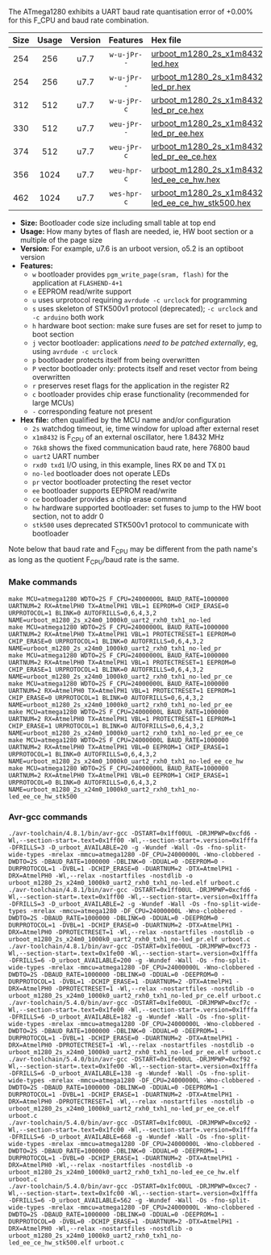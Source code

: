 The ATmega1280 exhibits a UART baud rate quantisation error of +0.00% for this F_CPU and baud rate combination.

|Size|Usage|Version|Features|Hex file|
|:-:|:-:|:-:|:-:|:--|
|254|256|u7.7|`w-u-jPr--`|[urboot_m1280_2s_x1m8432_76k8_uart2_rxh0_txh1_no-led.hex](https://raw.githubusercontent.com/stefanrueger/urboot.hex/main/boards/mega1280/atmega1280/watchdog_2_s/external_oscillator_x/%2B1m843200_hz/%2B%2B76k8_baud/uart2_rxh0_txh1/no-led/urboot_m1280_2s_x1m8432_76k8_uart2_rxh0_txh1_no-led.hex)|
|254|256|u7.7|`w-u-jPr--`|[urboot_m1280_2s_x1m8432_76k8_uart2_rxh0_txh1_no-led_pr.hex](https://raw.githubusercontent.com/stefanrueger/urboot.hex/main/boards/mega1280/atmega1280/watchdog_2_s/external_oscillator_x/%2B1m843200_hz/%2B%2B76k8_baud/uart2_rxh0_txh1/no-led/urboot_m1280_2s_x1m8432_76k8_uart2_rxh0_txh1_no-led_pr.hex)|
|312|512|u7.7|`w-u-jPr-c`|[urboot_m1280_2s_x1m8432_76k8_uart2_rxh0_txh1_no-led_pr_ce.hex](https://raw.githubusercontent.com/stefanrueger/urboot.hex/main/boards/mega1280/atmega1280/watchdog_2_s/external_oscillator_x/%2B1m843200_hz/%2B%2B76k8_baud/uart2_rxh0_txh1/no-led/urboot_m1280_2s_x1m8432_76k8_uart2_rxh0_txh1_no-led_pr_ce.hex)|
|330|512|u7.7|`weu-jPr--`|[urboot_m1280_2s_x1m8432_76k8_uart2_rxh0_txh1_no-led_pr_ee.hex](https://raw.githubusercontent.com/stefanrueger/urboot.hex/main/boards/mega1280/atmega1280/watchdog_2_s/external_oscillator_x/%2B1m843200_hz/%2B%2B76k8_baud/uart2_rxh0_txh1/no-led/urboot_m1280_2s_x1m8432_76k8_uart2_rxh0_txh1_no-led_pr_ee.hex)|
|374|512|u7.7|`weu-jPr-c`|[urboot_m1280_2s_x1m8432_76k8_uart2_rxh0_txh1_no-led_pr_ee_ce.hex](https://raw.githubusercontent.com/stefanrueger/urboot.hex/main/boards/mega1280/atmega1280/watchdog_2_s/external_oscillator_x/%2B1m843200_hz/%2B%2B76k8_baud/uart2_rxh0_txh1/no-led/urboot_m1280_2s_x1m8432_76k8_uart2_rxh0_txh1_no-led_pr_ee_ce.hex)|
|356|1024|u7.7|`weu-hpr-c`|[urboot_m1280_2s_x1m8432_76k8_uart2_rxh0_txh1_no-led_ee_ce_hw.hex](https://raw.githubusercontent.com/stefanrueger/urboot.hex/main/boards/mega1280/atmega1280/watchdog_2_s/external_oscillator_x/%2B1m843200_hz/%2B%2B76k8_baud/uart2_rxh0_txh1/no-led/urboot_m1280_2s_x1m8432_76k8_uart2_rxh0_txh1_no-led_ee_ce_hw.hex)|
|462|1024|u7.7|`wes-hpr-c`|[urboot_m1280_2s_x1m8432_76k8_uart2_rxh0_txh1_no-led_ee_ce_hw_stk500.hex](https://raw.githubusercontent.com/stefanrueger/urboot.hex/main/boards/mega1280/atmega1280/watchdog_2_s/external_oscillator_x/%2B1m843200_hz/%2B%2B76k8_baud/uart2_rxh0_txh1/no-led/urboot_m1280_2s_x1m8432_76k8_uart2_rxh0_txh1_no-led_ee_ce_hw_stk500.hex)|

- **Size:** Bootloader code size including small table at top end
- **Usage:** How many bytes of flash are needed, ie, HW boot section or a multiple of the page size
- **Version:** For example, u7.6 is an urboot version, o5.2 is an optiboot version
- **Features:**
  + `w` bootloader provides `pgm_write_page(sram, flash)` for the application at `FLASHEND-4+1`
  + `e` EEPROM read/write support
  + `u` uses urprotocol requiring `avrdude -c urclock` for programming
  + `s` uses skeleton of STK500v1 protocol (deprecated); `-c urclock` and `-c arduino` both work
  + `h` hardware boot section: make sure fuses are set for reset to jump to boot section
  + `j` vector bootloader: applications *need to be patched externally*, eg, using `avrdude -c urclock`
  + `p` bootloader protects itself from being overwritten
  + `P` vector bootloader only: protects itself and reset vector from being overwritten
  + `r` preserves reset flags for the application in the register R2
  + `c` bootloader provides chip erase functionality (recommended for large MCUs)
  + `-` corresponding feature not present
- **Hex file:** often qualified by the MCU name and/or configuration
  + `2s` watchdog timeout, ie, time window for upload after external reset
  + `x1m8432` is F<sub>CPU</sub> of an external oscillator, here 1.8432 MHz
  + `76k8` shows the fixed communication baud rate, here 76800 baud
  + `uart2` UART number
  + `rxd0 txd1` I/O using, in this example, lines RX `D0` and TX `D1`
  + `no-led` bootloader does not operate LEDs
  + `pr` vector bootloader protecting the reset vector
  + `ee` bootloader supports EEPROM read/write
  + `ce` bootloader provides a chip erase command
  + `hw` hardware supported bootloader: set fuses to jump to the HW boot section, not to addr 0
  + `stk500` uses deprecated STK500v1 protocol to communicate with bootloader


Note below that baud rate and F<sub>CPU</sub> may be different from the path name's as long as the quotient F<sub>CPU</sub>/baud rate is the same.

### Make commands
```
make MCU=atmega1280 WDTO=2S F_CPU=24000000L BAUD_RATE=1000000 UARTNUM=2 RX=AtmelPH0 TX=AtmelPH1 VBL=1 EEPROM=0 CHIP_ERASE=0 URPROTOCOL=1 BLINK=0 AUTOFRILLS=0,6,4,3,2 NAME=urboot_m1280_2s_x24m0_1000k0_uart2_rxh0_txh1_no-led
make MCU=atmega1280 WDTO=2S F_CPU=24000000L BAUD_RATE=1000000 UARTNUM=2 RX=AtmelPH0 TX=AtmelPH1 VBL=1 PROTECTRESET=1 EEPROM=0 CHIP_ERASE=0 URPROTOCOL=1 BLINK=0 AUTOFRILLS=0,6,4,3,2 NAME=urboot_m1280_2s_x24m0_1000k0_uart2_rxh0_txh1_no-led_pr
make MCU=atmega1280 WDTO=2S F_CPU=24000000L BAUD_RATE=1000000 UARTNUM=2 RX=AtmelPH0 TX=AtmelPH1 VBL=1 PROTECTRESET=1 EEPROM=0 CHIP_ERASE=1 URPROTOCOL=1 BLINK=0 AUTOFRILLS=0,6,4,3,2 NAME=urboot_m1280_2s_x24m0_1000k0_uart2_rxh0_txh1_no-led_pr_ce
make MCU=atmega1280 WDTO=2S F_CPU=24000000L BAUD_RATE=1000000 UARTNUM=2 RX=AtmelPH0 TX=AtmelPH1 VBL=1 PROTECTRESET=1 EEPROM=1 CHIP_ERASE=0 URPROTOCOL=1 BLINK=0 AUTOFRILLS=0,6,4,3,2 NAME=urboot_m1280_2s_x24m0_1000k0_uart2_rxh0_txh1_no-led_pr_ee
make MCU=atmega1280 WDTO=2S F_CPU=24000000L BAUD_RATE=1000000 UARTNUM=2 RX=AtmelPH0 TX=AtmelPH1 VBL=1 PROTECTRESET=1 EEPROM=1 CHIP_ERASE=1 URPROTOCOL=1 BLINK=0 AUTOFRILLS=0,6,4,3,2 NAME=urboot_m1280_2s_x24m0_1000k0_uart2_rxh0_txh1_no-led_pr_ee_ce
make MCU=atmega1280 WDTO=2S F_CPU=24000000L BAUD_RATE=1000000 UARTNUM=2 RX=AtmelPH0 TX=AtmelPH1 VBL=0 EEPROM=1 CHIP_ERASE=1 URPROTOCOL=1 BLINK=0 AUTOFRILLS=0,6,4,3,2 NAME=urboot_m1280_2s_x24m0_1000k0_uart2_rxh0_txh1_no-led_ee_ce_hw
make MCU=atmega1280 WDTO=2S F_CPU=24000000L BAUD_RATE=1000000 UARTNUM=2 RX=AtmelPH0 TX=AtmelPH1 VBL=0 EEPROM=1 CHIP_ERASE=1 URPROTOCOL=0 BLINK=0 AUTOFRILLS=0,6,4,3,2 NAME=urboot_m1280_2s_x24m0_1000k0_uart2_rxh0_txh1_no-led_ee_ce_hw_stk500
```

### Avr-gcc commands
```
./avr-toolchain/4.8.1/bin/avr-gcc -DSTART=0x1ff00UL -DRJMPWP=0xcfd6 -Wl,--section-start=.text=0x1ff00 -Wl,--section-start=.version=0x1fffa -DFRILLS=3 -D_urboot_AVAILABLE=20 -g -Wundef -Wall -Os -fno-split-wide-types -mrelax -mmcu=atmega1280 -DF_CPU=24000000L -Wno-clobbered -DWDTO=2S -DBAUD_RATE=1000000 -DBLINK=0 -DDUAL=0 -DEEPROM=0 -DURPROTOCOL=1 -DVBL=1 -DCHIP_ERASE=0 -DUARTNUM=2 -DTX=AtmelPH1 -DRX=AtmelPH0 -Wl,--relax -nostartfiles -nostdlib -o urboot_m1280_2s_x24m0_1000k0_uart2_rxh0_txh1_no-led.elf urboot.c
./avr-toolchain/4.8.1/bin/avr-gcc -DSTART=0x1ff00UL -DRJMPWP=0xcfd6 -Wl,--section-start=.text=0x1ff00 -Wl,--section-start=.version=0x1fffa -DFRILLS=3 -D_urboot_AVAILABLE=2 -g -Wundef -Wall -Os -fno-split-wide-types -mrelax -mmcu=atmega1280 -DF_CPU=24000000L -Wno-clobbered -DWDTO=2S -DBAUD_RATE=1000000 -DBLINK=0 -DDUAL=0 -DEEPROM=0 -DURPROTOCOL=1 -DVBL=1 -DCHIP_ERASE=0 -DUARTNUM=2 -DTX=AtmelPH1 -DRX=AtmelPH0 -DPROTECTRESET=1 -Wl,--relax -nostartfiles -nostdlib -o urboot_m1280_2s_x24m0_1000k0_uart2_rxh0_txh1_no-led_pr.elf urboot.c
./avr-toolchain/4.8.1/bin/avr-gcc -DSTART=0x1fe00UL -DRJMPWP=0xcf73 -Wl,--section-start=.text=0x1fe00 -Wl,--section-start=.version=0x1fffa -DFRILLS=6 -D_urboot_AVAILABLE=200 -g -Wundef -Wall -Os -fno-split-wide-types -mrelax -mmcu=atmega1280 -DF_CPU=24000000L -Wno-clobbered -DWDTO=2S -DBAUD_RATE=1000000 -DBLINK=0 -DDUAL=0 -DEEPROM=0 -DURPROTOCOL=1 -DVBL=1 -DCHIP_ERASE=1 -DUARTNUM=2 -DTX=AtmelPH1 -DRX=AtmelPH0 -DPROTECTRESET=1 -Wl,--relax -nostartfiles -nostdlib -o urboot_m1280_2s_x24m0_1000k0_uart2_rxh0_txh1_no-led_pr_ce.elf urboot.c
./avr-toolchain/5.4.0/bin/avr-gcc -DSTART=0x1fe00UL -DRJMPWP=0xcf7c -Wl,--section-start=.text=0x1fe00 -Wl,--section-start=.version=0x1fffa -DFRILLS=6 -D_urboot_AVAILABLE=182 -g -Wundef -Wall -Os -fno-split-wide-types -mrelax -mmcu=atmega1280 -DF_CPU=24000000L -Wno-clobbered -DWDTO=2S -DBAUD_RATE=1000000 -DBLINK=0 -DDUAL=0 -DEEPROM=1 -DURPROTOCOL=1 -DVBL=1 -DCHIP_ERASE=0 -DUARTNUM=2 -DTX=AtmelPH1 -DRX=AtmelPH0 -DPROTECTRESET=1 -Wl,--relax -nostartfiles -nostdlib -o urboot_m1280_2s_x24m0_1000k0_uart2_rxh0_txh1_no-led_pr_ee.elf urboot.c
./avr-toolchain/5.4.0/bin/avr-gcc -DSTART=0x1fe00UL -DRJMPWP=0xcf92 -Wl,--section-start=.text=0x1fe00 -Wl,--section-start=.version=0x1fffa -DFRILLS=6 -D_urboot_AVAILABLE=138 -g -Wundef -Wall -Os -fno-split-wide-types -mrelax -mmcu=atmega1280 -DF_CPU=24000000L -Wno-clobbered -DWDTO=2S -DBAUD_RATE=1000000 -DBLINK=0 -DDUAL=0 -DEEPROM=1 -DURPROTOCOL=1 -DVBL=1 -DCHIP_ERASE=1 -DUARTNUM=2 -DTX=AtmelPH1 -DRX=AtmelPH0 -DPROTECTRESET=1 -Wl,--relax -nostartfiles -nostdlib -o urboot_m1280_2s_x24m0_1000k0_uart2_rxh0_txh1_no-led_pr_ee_ce.elf urboot.c
./avr-toolchain/5.4.0/bin/avr-gcc -DSTART=0x1fc00UL -DRJMPWP=0xce92 -Wl,--section-start=.text=0x1fc00 -Wl,--section-start=.version=0x1fffa -DFRILLS=6 -D_urboot_AVAILABLE=668 -g -Wundef -Wall -Os -fno-split-wide-types -mrelax -mmcu=atmega1280 -DF_CPU=24000000L -Wno-clobbered -DWDTO=2S -DBAUD_RATE=1000000 -DBLINK=0 -DDUAL=0 -DEEPROM=1 -DURPROTOCOL=1 -DVBL=0 -DCHIP_ERASE=1 -DUARTNUM=2 -DTX=AtmelPH1 -DRX=AtmelPH0 -Wl,--relax -nostartfiles -nostdlib -o urboot_m1280_2s_x24m0_1000k0_uart2_rxh0_txh1_no-led_ee_ce_hw.elf urboot.c
./avr-toolchain/5.4.0/bin/avr-gcc -DSTART=0x1fc00UL -DRJMPWP=0xcec7 -Wl,--section-start=.text=0x1fc00 -Wl,--section-start=.version=0x1fffa -DFRILLS=6 -D_urboot_AVAILABLE=562 -g -Wundef -Wall -Os -fno-split-wide-types -mrelax -mmcu=atmega1280 -DF_CPU=24000000L -Wno-clobbered -DWDTO=2S -DBAUD_RATE=1000000 -DBLINK=0 -DDUAL=0 -DEEPROM=1 -DURPROTOCOL=0 -DVBL=0 -DCHIP_ERASE=1 -DUARTNUM=2 -DTX=AtmelPH1 -DRX=AtmelPH0 -Wl,--relax -nostartfiles -nostdlib -o urboot_m1280_2s_x24m0_1000k0_uart2_rxh0_txh1_no-led_ee_ce_hw_stk500.elf urboot.c
```

